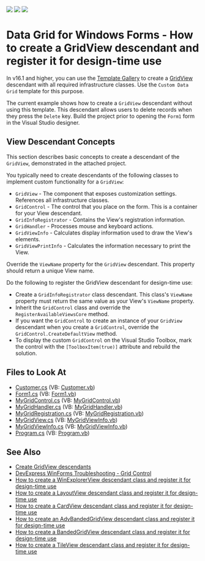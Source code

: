 <!-- default badges list -->
![](https://img.shields.io/endpoint?url=https://codecentral.devexpress.com/api/v1/VersionRange/128626635/16.1.4%2B)
[![](https://img.shields.io/badge/Open_in_DevExpress_Support_Center-FF7200?style=flat-square&logo=DevExpress&logoColor=white)](https://supportcenter.devexpress.com/ticket/details/E900)
[![](https://img.shields.io/badge/📖_How_to_use_DevExpress_Examples-e9f6fc?style=flat-square)](https://docs.devexpress.com/GeneralInformation/403183)
<!-- default badges end -->

# Data Grid for Windows Forms - How to create a GridView descendant and register it for design-time use

In v16.1 and higher, you can use the [Template Gallery](https://docs.devexpress.com/WindowsForms/16492/whats-installed/template-gallery) to create a [GridView](https://docs.devexpress.com/WindowsForms/DevExpress.XtraGrid.Views.Grid.GridView) descendant with all required infrastructure classes. Use the `Custom Data Grid` template for this purpose.

The current example shows how to create a `GridView` descendant without using this template. This descendant allows users to delete records when they press the `Delete` key. Build the project prior to opening the `Form1` form in the Visual Studio designer. 

## View Descendant Concepts
This section describes basic concepts to create a descendant of the `GridView`, demonstrated in the attached project.

You typically need to create descendants of the following classes to implement custom functionality for a `GridView`:

- `GridView` - The component that exposes customization settings. References all infrastructure classes.
- `GridControl` - The control that you place on the form. This is a container for your View descendant.
- `GridInfoRegistrator` - Contains the View's registration information.
- `GridHandler` - Processes mouse and keyboard actions.
- `GridViewInfo` - Calculates display information used to draw the View's elements.
- `GridViewPrintInfo` - Calculates the information necessary to print the View.

Override the `ViewName` property for the `GridView` descendant. This property should return a unique View name.

Do the following to register the GridView descendant for design-time use:

- Create a `GridInfoRegistrator` class descendant. This class's `ViewName` property must return the same value as your View's `ViewName` property.
- Inherit the `GridControl` class and override the `RegisterAvailableViewsCore` method.
- If you want the `GridControl` to create an instance of your `GridView` descendant when you create a `GridControl`, override the `GridControl.CreateDefaultView` method.
- To display the custom `GridControl` on the Visual Studio Toolbox, mark the control with the `[ToolboxItem(true)]` attribute and rebuild the solution.


<!-- default file list -->
## Files to Look At

* [Customer.cs](./CS/MyXtraGrid/Customer.cs) (VB: [Customer.vb](./VB/MyXtraGrid/Customer.vb))
* [Form1.cs](./CS/MyXtraGrid/Form1.cs) (VB: [Form1.vb](./VB/MyXtraGrid/Form1.vb))
* [MyGridControl.cs](./CS/MyXtraGrid/MyGridControl.cs) (VB: [MyGridControl.vb](./VB/MyXtraGrid/MyGridControl.vb))
* [MyGridHandler.cs](./CS/MyXtraGrid/MyGridHandler.cs) (VB: [MyGridHandler.vb](./VB/MyXtraGrid/MyGridHandler.vb))
* [MyGridRegistration.cs](./CS/MyXtraGrid/MyGridRegistration.cs) (VB: [MyGridRegistration.vb](./VB/MyXtraGrid/MyGridRegistration.vb))
* [MyGridView.cs](./CS/MyXtraGrid/MyGridView.cs) (VB: [MyGridViewInfo.vb](./VB/MyXtraGrid/MyGridViewInfo.vb))
* [MyGridViewInfo.cs](./CS/MyXtraGrid/MyGridViewInfo.cs) (VB: [MyGridViewInfo.vb](./VB/MyXtraGrid/MyGridViewInfo.vb))
* [Program.cs](./CS/MyXtraGrid/Program.cs) (VB: [Program.vb](./VB/MyXtraGrid/Program.vb))
<!-- default file list end -->

## See Also
- [Create GridView descendants](https://www.devexpress.com/Support/Center/p/A859)
- [DevExpress WinForms Troubleshooting - Grid Control](https://go.devexpress.com/CheatSheets_WinForms_Examples_T934742.aspx)
- [How to create a WinExplorerView descendant class and register it for design-time use](https://www.devexpress.com/Support/Center/p/T122347)
- [How to create a LayoutView descendant class and register it for design-time use](https://www.devexpress.com/Support/Center/p/T122335)
- [How to create a CardView descendant class and register it for design-time use](https://www.devexpress.com/Support/Center/p/T122333)
- [How to create an AdvBandedGridView descendant class and register it for design-time use](https://www.devexpress.com/Support/Center/p/T122322)
- [How to create a BandedGridView descendant class and register it for design-time use](https://www.devexpress.com/Support/Center/p/T122275)
- [How to create a TileView descendant class and register it for design-time use](https://www.devexpress.com/Support/Center/p/T233168)



